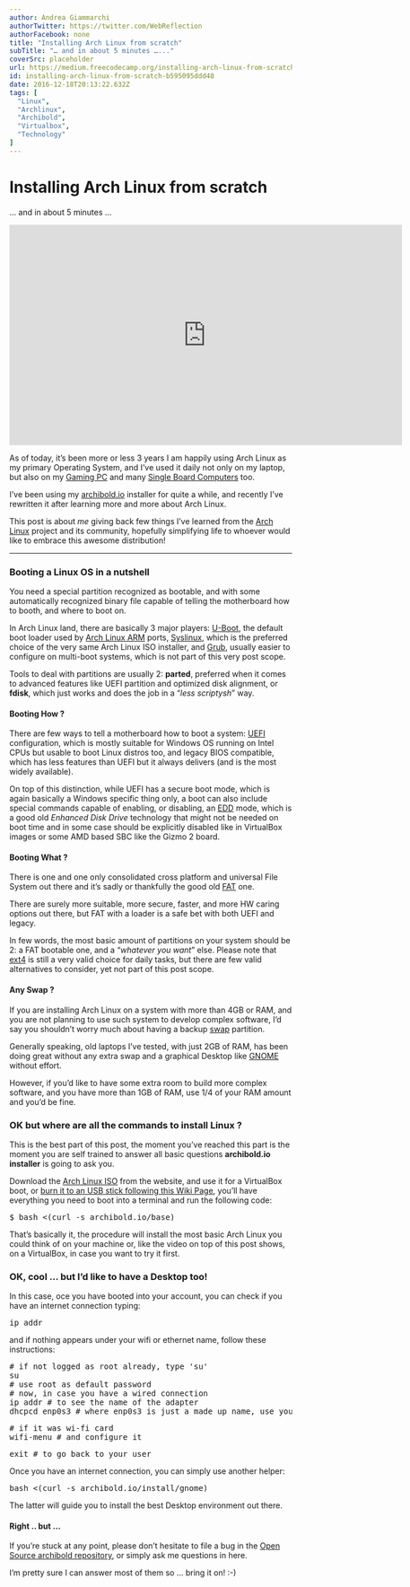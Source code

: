 ```yaml
---
author: Andrea Giammarchi
authorTwitter: https://twitter.com/WebReflection
authorFacebook: none
title: "Installing Arch Linux from scratch"
subTitle: "… and in about 5 minutes …..."
coverSrc: placeholder
url: https://medium.freecodecamp.org/installing-arch-linux-from-scratch-b595095ddd48
id: installing-arch-linux-from-scratch-b595095ddd48
date: 2016-12-18T20:13:22.632Z
tags: [
  "Linux",
  "Archlinux",
  "Archibold",
  "Virtualbox",
  "Technology"
]
---
```

# Installing Arch Linux from scratch

… and in about 5 minutes …





<iframe data-width="854" data-height="480" width="700" height="393" src="https://medium.freecodecamp.org/media/af01f6859798738125ff6cca2673bc77?postId=b595095ddd48" data-media-id="af01f6859798738125ff6cca2673bc77" data-thumbnail="https://i.embed.ly/1/image?url=https%3A%2F%2Fi.ytimg.com%2Fvi%2FhEVqGNoRRk0%2Fhqdefault.jpg&amp;key=4fce0568f2ce49e8b54624ef71a8a5bd" allowfullscreen="" frameborder="0"></iframe>





As of today, it’s been more or less 3 years I am happily using Arch Linux as my primary Operating System, and I’ve used it daily not only on my laptop, but also on my [Gaming PC](https://medium.com/@WebReflection/a-gaming-pc-without-breaking-the-bank-b56c73bba1e7#.ktf73jt1x) and many [Single Board Computers](https://benja.io/) too.

I’ve been using my [archibold.io](https://archibold.io/) installer for quite a while, and recently I’ve rewritten it after learning more and more about Arch Linux.

This post is about _me_ giving back few things I’ve learned from the [Arch Linux](https://www.archlinux.org/) project and its community, hopefully simplifying life to whoever would like to embrace this awesome distribution!











* * *







### Booting a Linux OS in a nutshell

You need a special partition recognized as bootable, and with some automatically recognized binary file capable of telling the motherboard how to booth, and where to boot on.

In Arch Linux land, there are basically 3 major players: [U-Boot](http://www.denx.de/wiki/U-Boot/WebHome), the default boot loader used by [Arch Linux ARM](https://archlinuxarm.org/) ports, [Syslinux](http://www.syslinux.org/wiki/index.php?title=The_Syslinux_Project), which is the preferred choice of the very same Arch Linux ISO installer, and [Grub](https://www.gnu.org/software/grub/), usually easier to configure on multi-boot systems, which is not part of this very post scope.

Tools to deal with partitions are usually 2: **parted**, preferred when it comes to advanced features like UEFI partition and optimized disk alignment, or **fdisk**, which just works and does the job in a “_less scriptysh_” way.

#### Booting How ?

There are few ways to tell a motherboard how to boot a system: [UEFI](https://en.wikipedia.org/wiki/Unified_Extensible_Firmware_Interface) configuration, which is mostly suitable for Windows OS running on Intel CPUs but usable to boot Linux distros too, and legacy BIOS compatible, which has less features than UEFI but it always delivers (and is the most widely available).

On top of this distinction, while UEFI has a secure boot mode, which is again basically a Windows specific thing only, a boot can also include special commands capable of enabling, or disabling, an [EDD](https://en.wikipedia.org/wiki/INT_13H#EDD) mode, which is a good old _Enhanced Disk Drive_ technology that might not be needed on boot time and in some case should be explicitly disabled like in VirtualBox images or some AMD based SBC like the Gizmo 2 board.

#### Booting What ?

There is one and one only consolidated cross platform and universal File System out there and it’s sadly or thankfully the good old [FAT](https://en.wikipedia.org/wiki/File_Allocation_Table) one.

There are surely more suitable, more secure, faster, and more HW caring options out there, but FAT with a loader is a safe bet with both UEFI and legacy.

In few words, the most basic amount of partitions on your system should be 2: a FAT bootable one, and a “_whatever you want_” else. Please note that [ext4](https://en.wikipedia.org/wiki/Ext4) is still a very valid choice for daily tasks, but there are few valid alternatives to consider, yet not part of this post scope.

#### Any Swap ?

If you are installing Arch Linux on a system with more than 4GB or RAM, and you are not planning to use such system to develop complex software, I’d say you shouldn’t worry much about having a backup [swap](https://en.wikipedia.org/wiki/Paging) partition.

Generally speaking, old laptops I’ve tested, with just 2GB of RAM, has been doing great without any extra swap and a graphical Desktop like [GNOME](https://www.gnome.org/) without effort.

However, if you’d like to have some extra room to build more complex software, and you have more than 1GB of RAM, use 1/4 of your RAM amount and you’d be fine.

### OK but where are all the commands to install Linux ?

This is the best part of this post, the moment you’ve reached this part is the moment you are self trained to answer all basic questions **archibold.io installer** is going to ask you.

Download the [Arch Linux ISO](https://www.archlinux.org/download/) from the website, and use it for a VirtualBox boot, or [burn it to an USB stick following this Wiki Page](https://wiki.archlinux.org/index.php/USB_flash_installation_media), you’ll have everything you need to boot into a terminal and run the following code:

<pre name="4e61" id="4e61" class="graf graf--pre graf-after--p">$ bash <(curl -s archibold.io/base)</pre>

That’s basically it, the procedure will install the most basic Arch Linux you could think of on your machine or, like the video on top of this post shows, on a VirtualBox, in case you want to try it first.

### OK, cool … but I’d like to have a Desktop too!

In this case, oce you have booted into your account, you can check if you have an internet connection typing:

<pre name="cf81" id="cf81" class="graf graf--pre graf-after--p">ip addr</pre>

and if nothing appears under your wifi or ethernet name, follow these instructions:

<pre name="e032" id="e032" class="graf graf--pre graf-after--p"># if not logged as root already, type 'su'  
su  
# use root as default password  
# now, in case you have a wired connection  
ip addr # to see the name of the adapter  
dhcpcd enp0s3 # where enp0s3 is just a made up name, use your one</pre>

<pre name="1209" id="1209" class="graf graf--pre graf-after--pre"># if it was wi-fi card  
wifi-menu # and configure it</pre>

<pre name="47ba" id="47ba" class="graf graf--pre graf-after--pre">exit # to go back to your user</pre>

Once you have an internet connection, you can simply use another helper:

<pre name="9f6e" id="9f6e" class="graf graf--pre graf-after--p">bash <(curl -s archibold.io/install/gnome)</pre>

The latter will guide you to install the best Desktop environment out there.

#### Right .. but …

If you’re stuck at any point, please don’t hesitate to file a bug in the [Open Source archibold repository](https://github.com/WebReflection/archibold.io/tree/gh-pages), or simply ask me questions in here.

I’m pretty sure I can answer most of them so … bring it on! :-)








